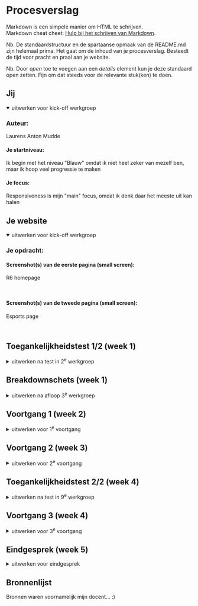 # Procesverslag
Markdown is een simpele manier om HTML te schrijven.  
Markdown cheat cheet: [Hulp bij het schrijven van Markdown](https://github.com/adam-p/markdown-here/wiki/Markdown-Cheatsheet).

Nb. De standaardstructuur en de spartaanse opmaak van de README.md zijn helemaal prima. Het gaat om de inhoud van je procesverslag. Besteedt de tijd voor pracht en praal aan je website.

Nb. Door *open* toe te voegen aan een *details* element kun je deze standaard open zetten. Fijn om dat steeds voor de relevante stuk(ken) te doen.



## Jij

<details open>
  <summary>uitwerken voor kick-off werkgroep</summary>

  ### Auteur:
  Laurens Anton Mudde

  #### Je startniveau:
  Ik begin met het niveau "Blauw" omdat ik niet heel zeker van mezelf ben, maar ik hoop veel progressie te maken

  #### Je focus:
  Responsiveness is mijn "main" focus, omdat ik denk daar het meeste uit kan halen
</details>





## Je website

<details open>
  <summary>uitwerken voor kick-off werkgroep</summary>

  ### Je opdracht:
  <a scr="https://www.ubisoft.com/en-gb/game/rainbow-six/siege"></a>

  #### Screenshot(s) van de eerste pagina (small screen): 
  <p>R6 homepage</p> 
  <img scr="readme-images/R6_homepage.png/"> 
  

  #### Screenshot(s) van de tweede pagina (small screen):
  <p>Esports page</p>
  <img scr="readme-images/Esports_page.png/">


</details>



## Toegankelijkheidstest 1/2 (week 1)

<details>
  <summary>uitwerken na test in 2<sup>e</sup> werkgroep</summary>

  ### Bevindingen
  Eerste notities:
  - Hij leest erg snel voor
  - H2 was slecht afgewerkt (kwam na elkaar), kan verwarrend zijn 
  - D’r is a h1 die ik niet kan zien -> voor goed ziende tekst weglaten die er wel is 	
  - Images zijn slecht beschreven 
  - Datum werd eerst voorgelezen voor titel (is dit beter of niet?) 

</details>



## Breakdownschets (week 1)

<details>
  <summary>uitwerken na afloop 3<sup>e</sup> werkgroep</summary>

  ### de hele pagina: 
  <img src="readme-images/BreakdownHelePagina.jpeg" width="375px" alt="breakdown van de hele pagina">

  ### dynamisch deel (bijv menu): 
  <img src="readme-images/BreakdownMenu.jpeg" width="375px" alt="breakdown van een dynamisch deel">

</details>





## Voortgang 1 (week 2)

<details>
  <summary>uitwerken voor 1<sup>e</sup> voortgang</summary>

  ### Stand van zaken
 Ik heb veel progressie gemaakt met mijn HTML & CSS, het bouwen van de sites met de blokjes ging goed, alleen vermijd ik JS nogal veel, aangezien ik daar minder comfortabel mee ben

  ### Verslag van meeting
  hier na afloop snel de uitkomsten van de meeting vastleggen
  - Blijf voornamelijk doorgaan
  - Denk erom om 2 pagina's uit te werken
  - HTML validatie uitvoeren regelmatig 

</details>





## Voortgang 2 (week 3)

<details>
  <summary>uitwerken voor 2<sup>e</sup> voortgang</summary>

  ### Stand van zaken
  hier dit ging goed & dit was lastig (neem ook screenshots op van delen van je website en code)

  ### Verslag van meeting
  hier na afloop snel de uitkomsten van de meeting vastleggen
  - CSS animatie proberen
  - Nog steeds een menu in JS
  - Meer focus op toegankelijkheid
  - Tweede pagina meer uitwerken 

</details>





## Toegankelijkheidstest 2/2 (week 4)

<details>
  <summary>uitwerken na test in 9<sup>e</sup> werkgroep</summary>

  ### Bevindingen
  Lijst met je bevindingen die in de test naar voren kwamen (geef ook aan wat er verbeterd is):
  - Niet veel is verbetered 
  - Er zijn enkele vlakken waar ik nog zeer veel moet aan doen zoals "images"
  - Appereance and toegankelijkheid zijn nog erg laag
</details>





## Voortgang 3 (week 4)

<details>
  <summary>uitwerken voor 3<sup>e</sup> voortgang</summary>

  ### Stand van zaken
  hier dit ging goed & dit was lastig (neem ook screenshots op van delen van je website en code)

  ### Verslag van meeting
  hier na afloop snel de uitkomsten van de meeting vastleggen:

  - D'r zijn heel veel mogelijkheden voor meer accesibility die ik in de gaten moet houden
  - Ik persoonijk vind dat ik nog een stuk verder moet werken, waarschijnlijk herkansen zodat ik zelf tevreden kan zijn over mijn werk
  - Html, CSS beheers ik vrij redelijk, mijn JS daarentegen heb ik vermeden en is veel ruimte voor verbetering over 

</details>





## Eindgesprek (week 5)

<details>
  <summary>uitwerken voor eindgesprek</summary>

  ### Je uitkomst - karakteristiek screenshots:
  <img src="readme-images/TopScreen.png" width="375px" alt="uitomst opdracht 1">
  <img src="readme-images/MidScreen.png" width="375px" alt="uitomst opdracht 1">


  ### Dit ging goed/Heb ik geleerd: 
<p>Ik heb vrij goed met grid leren werken naar mijn mening</p>
  <img src="readme-images/BreakdownGrid.jpeg" width="375px" alt="Grid breakdown schets">
  <img src="readme-images/GridFooter.png" width="375px" alt="Een van de meerdere grids, deze keer in de footer">


  ### Dit was lastig/Is niet gelukt:
  <p> Er zijn verschillende dingen die niet gelukt zijn, hierbij een rijtje met foto's:</p>
  <ul>
    <li>CSS animatie</li>
    <li>Hamburger menu</li>
    <li>2e pagina afmaken</li>
    <li>Volledig responsive maken</li>
</ul>

  <img src="readme-images/CSSAnimatie.png" width="375px" alt="CSS animatie gefaald">
  <img src="readme-images/HamburgerMenu.png" width="375px" alt="R6 officiele hamburger menu">
  <img src="readme-images/TweedePagina.png" width="375px" alt="De niet af tweede pagina van mijn site">
  <img src="readme-images/NietResponsive.png" width="375px" alt="Foute in responsive bij de SE">
</details>





## Bronnenlijst

<p>Bronnen waren voornamelijk mijn docent... :) </p>